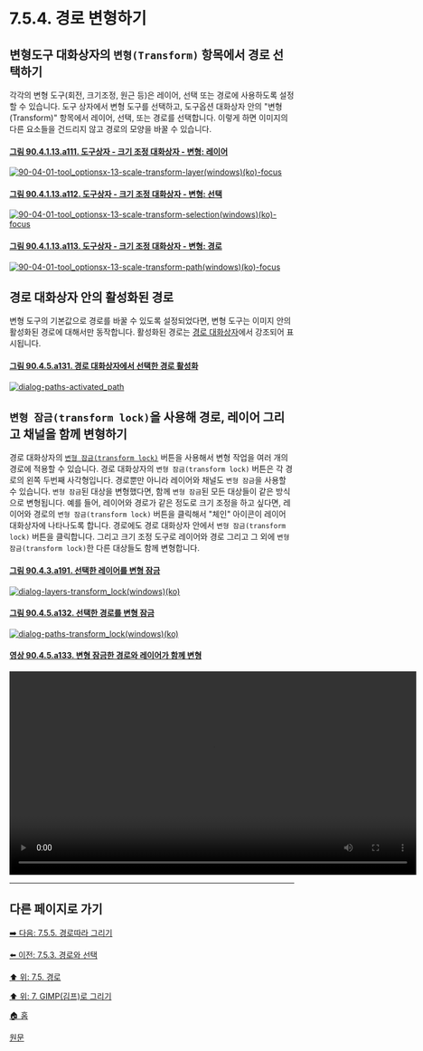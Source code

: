 # 7.5.4. 경로 변형하기

## 변형도구 대화상자의 `변형(Transform)` 항목에서 경로 선택하기
각각의 변형 도구(회전, 크기조정, 원근 등)은 레이어, 선택 또는 경로에 사용하도록 설정할 수 있습니다. 도구 상자에서 변형 도구를 선택하고, 도구옵션 대화상자 안의 "변형(Transform)" 항목에서 레이어, 선택, 또는 경로를 선택합니다. 이렇게 하면 이미지의 다른 요소들을 건드리지 않고 경로의 모양을 바꿀 수 있습니다.

#### [그림 90.4.1.13.a111. 도구상자 - 크기 조정 대화상자 - 변형: 레이어](https://wonder13662.github.io/gimp/2.10.36_ko/90-04-01-tool_optionsx-13-scale.html#%EA%B7%B8%EB%A6%BC-904113a111-%EB%8F%84%EA%B5%AC%EC%83%81%EC%9E%90---%ED%81%AC%EA%B8%B0-%EC%A1%B0%EC%A0%95-%EB%8C%80%ED%99%94%EC%83%81%EC%9E%90---%EB%B3%80%ED%98%95-%EB%A0%88%EC%9D%B4%EC%96%B4)
[![90-04-01-tool_optionsx-13-scale-transform-layer(windows)(ko)-focus](https://github.com/wonder13662/gimp/assets/15767104/be00285d-1d38-4ca3-9420-7544ef8a521d)](https://wonder13662.github.io/gimp/2.10.36_ko/90-04-01-tool_optionsx-13-scale.html#%EA%B7%B8%EB%A6%BC-904113a111-%EB%8F%84%EA%B5%AC%EC%83%81%EC%9E%90---%ED%81%AC%EA%B8%B0-%EC%A1%B0%EC%A0%95-%EB%8C%80%ED%99%94%EC%83%81%EC%9E%90---%EB%B3%80%ED%98%95-%EB%A0%88%EC%9D%B4%EC%96%B4)

#### [그림 90.4.1.13.a112. 도구상자 - 크기 조정 대화상자 - 변형: 선택](https://wonder13662.github.io/gimp/2.10.36_ko/90-04-01-tool_optionsx-13-scale.html#%EA%B7%B8%EB%A6%BC-904113a112-%EB%8F%84%EA%B5%AC%EC%83%81%EC%9E%90---%ED%81%AC%EA%B8%B0-%EC%A1%B0%EC%A0%95-%EB%8C%80%ED%99%94%EC%83%81%EC%9E%90---%EB%B3%80%ED%98%95-%EC%84%A0%ED%83%9D)
[![90-04-01-tool_optionsx-13-scale-transform-selection(windows)(ko)-focus](https://github.com/wonder13662/gimp/assets/15767104/67e09044-cedb-4dc8-ab82-3dfb2755baa6)](https://wonder13662.github.io/gimp/2.10.36_ko/90-04-01-tool_optionsx-13-scale.html#%EA%B7%B8%EB%A6%BC-904113a112-%EB%8F%84%EA%B5%AC%EC%83%81%EC%9E%90---%ED%81%AC%EA%B8%B0-%EC%A1%B0%EC%A0%95-%EB%8C%80%ED%99%94%EC%83%81%EC%9E%90---%EB%B3%80%ED%98%95-%EC%84%A0%ED%83%9D)

#### [그림 90.4.1.13.a113. 도구상자 - 크기 조정 대화상자 - 변형: 경로](https://wonder13662.github.io/gimp/2.10.36_ko/90-04-01-tool_optionsx-13-scale.html#%EA%B7%B8%EB%A6%BC-904113a113-%EB%8F%84%EA%B5%AC%EC%83%81%EC%9E%90---%ED%81%AC%EA%B8%B0-%EC%A1%B0%EC%A0%95-%EB%8C%80%ED%99%94%EC%83%81%EC%9E%90---%EB%B3%80%ED%98%95-%EA%B2%BD%EB%A1%9C)
[![90-04-01-tool_optionsx-13-scale-transform-path(windows)(ko)-focus](https://github.com/wonder13662/gimp/assets/15767104/32d8964d-41e1-4138-ac68-9deef5290d96)](https://wonder13662.github.io/gimp/2.10.36_ko/90-04-01-tool_optionsx-13-scale.html#%EA%B7%B8%EB%A6%BC-904113a113-%EB%8F%84%EA%B5%AC%EC%83%81%EC%9E%90---%ED%81%AC%EA%B8%B0-%EC%A1%B0%EC%A0%95-%EB%8C%80%ED%99%94%EC%83%81%EC%9E%90---%EB%B3%80%ED%98%95-%EA%B2%BD%EB%A1%9C)

## 경로 대화상자 안의 활성화된 경로
변형 도구의 기본값으로 경로를 바꿀 수 있도록 설정되었다면, 변형 도구는 이미지 안의 활성화된 경로에 대해서만 동작합니다. 활성화된 경로는 [경로 대화상자](./15-02-03-paths-dialog.md)에서 강조되어 표시됩니다. 

#### [그림 90.4.5.a131. 경로 대화상자에서 선택한 경로 활성화](https://wonder13662.github.io/gimp/2.10.36_ko/90-04-05-paths.html#%EA%B7%B8%EB%A6%BC-9045a131-%EA%B2%BD%EB%A1%9C-%EB%8C%80%ED%99%94%EC%83%81%EC%9E%90%EC%97%90%EC%84%9C-%EC%84%A0%ED%83%9D%ED%95%9C-%EA%B2%BD%EB%A1%9C-%ED%99%9C%EC%84%B1%ED%99%94)
[![dialog-paths-activated_path](https://github.com/wonder13662/gimp/assets/15767104/b91197b4-1118-48b6-9e03-2d144814fcac)](https://wonder13662.github.io/gimp/2.10.36_ko/90-04-05-paths.html#%EA%B7%B8%EB%A6%BC-9045a131-%EA%B2%BD%EB%A1%9C-%EB%8C%80%ED%99%94%EC%83%81%EC%9E%90%EC%97%90%EC%84%9C-%EC%84%A0%ED%83%9D%ED%95%9C-%EA%B2%BD%EB%A1%9C-%ED%99%9C%EC%84%B1%ED%99%94)

## `변형 잠금(transform lock)`을 사용해 경로, 레이어 그리고 채널을 함께 변형하기
경로 대화상자의 [`변형 잠금(transform lock)`](./15-02-03-paths-dialog.md) 버튼을 사용해서 변형 작업을 여러 개의 경로에 적용할 수 있습니다. 경로 대화상자의 `변형 잠금(transform lock)` 버튼은 각 경로의 왼쪽 두번째 사각형입니다. 경로뿐만 아니라 레이어와 채널도 `변형 잠금`을 사용할 수 있습니다. `변형 잠금`된 대상을 변형했다면, 함께 `변형 잠금`된 모든 대상들이 같은 방식으로 변형됩니다. 예를 들어, 레이어와 경로가 같은 정도로 크기 조정을 하고 싶다면, 레이어와 경로의 `변형 잠금(transform lock)` 버튼을 클릭해서 "체인" 아이콘이 레이어 대화상자에 나타나도록 합니다. 경로에도 경로 대화상자 안에서 `변형 잠금(transform lock)` 버튼을 클릭합니다. 그리고 크기 조정 도구로 레이어와 경로 그리고 그 외에 `변형 잠금(transform lock)`한 다른 대상들도 함께 변형합니다.

#### [그림 90.4.3.a191. 선택한 레이어를 변형 잠금](https://wonder13662.github.io/gimp/2.10.36_ko/90-04-03-layers.html#%EA%B7%B8%EB%A6%BC-9043a191-%EC%84%A0%ED%83%9D%ED%95%9C-%EB%A0%88%EC%9D%B4%EC%96%B4%EB%A5%BC-%EB%B3%80%ED%98%95-%EC%9E%A0%EA%B8%88)
[![dialog-layers-transform_lock(windows)(ko)](https://github.com/wonder13662/gimp/assets/15767104/195adc60-f1b4-476e-b5d4-2e1efafc0965)](https://wonder13662.github.io/gimp/2.10.36_ko/90-04-03-layers.html#%EA%B7%B8%EB%A6%BC-9043a191-%EC%84%A0%ED%83%9D%ED%95%9C-%EB%A0%88%EC%9D%B4%EC%96%B4%EB%A5%BC-%EB%B3%80%ED%98%95-%EC%9E%A0%EA%B8%88)

#### [그림 90.4.5.a132. 선택한 경로를 변형 잠금](https://wonder13662.github.io/gimp/2.10.36_ko/90-04-05-paths.html#%EA%B7%B8%EB%A6%BC-9045a132-%EC%84%A0%ED%83%9D%ED%95%9C-%EA%B2%BD%EB%A1%9C%EB%A5%BC-%EB%B3%80%ED%98%95-%EC%9E%A0%EA%B8%88)
[![dialog-paths-transform_lock(windows)(ko)](https://github.com/wonder13662/gimp/assets/15767104/92523d8d-77eb-4c22-99bf-d54f6080a5d7)](https://wonder13662.github.io/gimp/2.10.36_ko/90-04-05-paths.html#%EA%B7%B8%EB%A6%BC-9045a132-%EC%84%A0%ED%83%9D%ED%95%9C-%EA%B2%BD%EB%A1%9C%EB%A5%BC-%EB%B3%80%ED%98%95-%EC%9E%A0%EA%B8%88)

#### [영상 90.4.5.a133. 변형 잠금한 경로와 레이어가 함께 변형](https://wonder13662.github.io/gimp/2.10.36_ko/90-04-05-paths.html#%EC%98%81%EC%83%81-9045a133-%EB%B3%80%ED%98%95-%EC%9E%A0%EA%B8%88%ED%95%9C-%EA%B2%BD%EB%A1%9C%EC%99%80-%EB%A0%88%EC%9D%B4%EC%96%B4%EA%B0%80-%ED%95%A8%EA%BB%98-%EB%B3%80%ED%98%95)
<video controls="controls" width="720" src="https://github.com/wonder13662/gimp/assets/15767104/0ddac041-8166-4152-920e-4c68426d2e29"></video>

***

## 다른 페이지로 가기
[➡️ 다음: 7.5.5. 경로따라 그리기](./07-05-05-stroking-a-path.md)

[⬅️ 이전: 7.5.3. 경로와 선택](./07-05-03-paths-and-selections.md)

[⬆️ 위: 7.5. 경로](./07-05-00-paths.md)

[⬆️ 위: 7. GIMP(김프)로 그리기](./07-00-painting-with-gimp.md)

[🏠 홈](./00-home.md)

[원문](https://docs.gimp.org/2.10/ko/gimp-using-paths-transforming.html)
